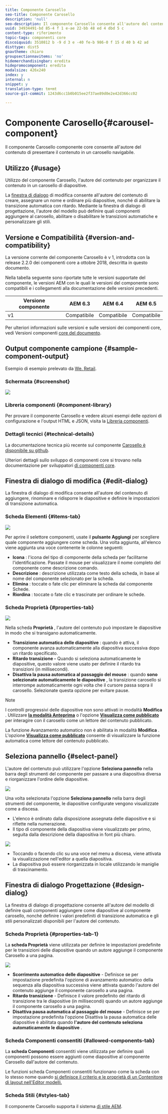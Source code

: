 ```yaml
---
title: Componente Carosello
seo-title: Componente Carosello
description: 'null'
seo-description: Il componente Carosello consente all'autore del contenuto di presentare il contenuto in un carosello rotante.
uuid: 34934491-bd 85-4 f 1 e-ae 22-bb 48 ed 4 dbd 5 c
content-type: riferimento
topic-tags: componenti core
discoiquuid: 3510812 b -9 d 3 e -40 fe-b 986-0 f 15 d 40 b 42 ad
disttype: dist5
gnavtheme: chiaro
groupsectionnavitems: 'no'
hidemerchandisingbar: eredita
hidepromocomponent: eredita
modalsize: 426x240
index: y
internal: n
snippet: y
translation-type: tm+mt
source-git-commit: 1243d6cc1b0b015ee2f37ae89d0e2e42d366cc02

---
```



# Componente Carosello{#carousel-component}

Il componente Carosello componente core consente all&#39;autore del contenuto di presentare il contenuto in un carosello navigabile.

## Utilizzo {#usage}

Utilizzo del componente Carosello, l&#39;autore del contenuto per organizzare il contenuto in un carosello di diapositive.

La [finestra di dialogo](#edit-dialog) di modifica consente all&#39;autore del contenuto di creare, assegnare un nome e ordinare più diapositive, nonché di abilitare la transizione automatica con ritardo. Mediante la finestra di dialogo [](#design-dialog)di progettazione, l&#39;autore del modello può definire quali componenti aggiungere al carosello, abilitare o disabilitare le transizioni automatiche e personalizzare gli stili.

## Versione e Compatibilità {#version-and-compatibility}

La versione corrente del componente Carosello è v 1, introdotta con la release 2.2.0 dei componenti core a ottobre 2018, descritta in questo documento.

Nella tabella seguente sono riportate tutte le versioni supportate del componente, le versioni AEM con le quali le versioni del componente sono compatibili e i collegamenti alla documentazione delle versioni precedenti.

| Versione componente | AEM 6.3 | AEM 6.4 | AEM 6.5 |
|--- |--- |--- |--- |
| v1 | Compatibile | Compatibile | Compatibile |

Per ulteriori informazioni sulle versioni e sulle versioni dei componenti core, vedi Versioni componenti [core del documento](versions.md).

## Output componente campione {#sample-component-output}

Esempio di esempio prelevato da [We. Retail](https://helpx.adobe.com/experience-manager/6-5/sites/developing/using/we-retail.html).

### Schermata {#screenshot}

![](assets/screenshot_2018-11-28at140433.png)

### Libreria componenti {#component-library}

Per provare il componente Carosello e vedere alcuni esempi delle opzioni di configurazione e l&#39;output HTML e JSON, visita la [Libreria componenti](http://opensource.adobe.com/aem-core-wcm-components/library/carousel.html).

### Dettagli tecnici {#technical-details}

La documentazione tecnica più recente sul componente [Carosello è disponibile su github](https://github.com/adobe/aem-core-wcm-components/blob/master/content/src/content/jcr_root/apps/core/wcm/components/carousel/v1/carousel).

Ulteriori dettagli sullo sviluppo di componenti core si trovano nella documentazione per sviluppatori [di componenti core](developing.md).

## Finestra di dialogo di modifica {#edit-dialog}

La finestra di dialogo di modifica consente all&#39;autore del contenuto di aggiungere, rinominare e ridisporre le diapositive e definire le impostazioni di transizione automatica.

### Scheda Elementi {#items-tab}

![](assets/screenshot_2018-10-12at102451.png)

Per aprire il selettore componenti, usate il **pulsante Aggiungi** per scegliere quale componente aggiungere come scheda. Una volta aggiunta, all&#39;elenco viene aggiunta una voce contenente le colonne seguenti:

* **Icona** : l&#39;icona del tipo di componente della scheda per facilitarne l&#39;identificazione. Passate il mouse per visualizzare il nome completo del componente come descrizione comando.
* **Descrizione** : descrizione utilizzata come testo della scheda, in base al nome del componente selezionato per la scheda.
* **Elimina** : toccate o fate clic per eliminare la scheda dal componente Schede.
* **Riordina** : toccate o fate clic e trascinate per ordinare le schede.

### Scheda Proprietà {#properties-tab}

![](assets/screenshot_2018-11-28at141054.png)

Nella scheda **Proprietà** , l&#39;autore del contenuto può impostare le diapositive in modo che si transigano automaticamente.

* **Transizione automatica delle diapositive** : quando è attiva, il componente avanza automaticamente alla diapositiva successiva dopo un ritardo specificato.
* **Ritardo transizione -** Quando si seleziona automaticamente le diapositive, questo valore viene usato per definire il ritardo tra transizioni (in millisecondi).
* **Disattiva la pausa automatica al passaggio del mouse** : quando **sono selezionate automaticamente le diapositive** , la transizione carosello si interrompe automaticamente ogni volta che il cursore passa sopra il carosello. Selezionate questa opzione per evitare pause.

>[!NOTE]
>
>I controlli progressivi delle diapositive non sono attivati in modalità **Modifica** . Utilizzare [**la modalità Anteprima**](https://helpx.adobe.com/experience-manager/6-5/sites/authoring/using/editing-content.html) o l&#39;opzione **[Visualizza come pubblicato](https://helpx.adobe.com/experience-manager/6-5/sites/authoring/using/editing-content.html)** per interagire con il carosello come un lettore del contenuto pubblicato.
>
>La funzione Avanzamento automatico non è abilitata in modalità **Modifica** . L&#39;opzione **[Visualizza come pubblicato](https://helpx.adobe.com/experience-manager/6-5/sites/authoring/using/editing-content.html)** consente di visualizzare la funzione automatica come lettore del contenuto pubblicato.

## Seleziona pannello {#select-panel}

L&#39;autore del contenuto può utilizzare l&#39;opzione **Seleziona pannello** nella barra degli strumenti del componente per passare a una diapositiva diversa e riorganizzare l&#39;ordine delle diapositive.

![](assets/screenshot_2018-10-11at165417.png)

Una volta selezionata l&#39;opzione **Seleziona pannello** nella barra degli strumenti del componente, le diapositive configurate vengono visualizzate come a discesa.

* L&#39;elenco è ordinato dalla disposizione assegnata delle diapositive e si riflette nella numerazione.
* Il tipo di componente della diapositiva viene visualizzato per primo, seguita dalla descrizione della diapositiva in font più chiaro.

![](assets/opera_snapshot_2018-11-28141537localhost.png)

* Toccando o facendo clic su una voce nel menu a discesa, viene attivata la visualizzazione nell&#39;editor a quella diapositiva.
* La diapositiva può essere riorganizzata in locale utilizzando le maniglie di trascinamento.

## Finestra di dialogo Progettazione {#design-dialog}

La finestra di dialogo di progettazione consente all&#39;autore del modello di definire quali componenti aggiungere come diapositive al componente carosello, nonché definire i valori predefiniti di transizione automatica e gli stili personalizzati disponibili per l&#39;autore del contenuto.

### Scheda Proprietà {#properties-tab-1}

La **scheda Proprietà** viene utilizzata per definire le impostazioni predefinite per le transizioni delle diapositive quando un autore aggiunge il componente Carosello a una pagina.

![](assets/screenshot_2018-11-28at141824.png)

* **Scorrimento automatico delle diapositive** - Definisce se per impostazione predefinita l&#39;opzione di avanzamento automatico della sequenza alla diapositiva successiva viene attivata quando l&#39;autore del contenuto aggiunge il componente carosello a una pagina.
* **Ritardo transizione** - Definisce il valore predefinito del ritardo di transizione tra le diapositive (in millisecondi) quando un autore aggiunge il componente carosello a una pagina.
* **Disattiva pausa automatica al passaggio del mouse** - Definisce se per impostazione predefinita l&#39;opzione Disattiva la pausa automatica delle diapositive è abilitata quando **l&#39;autore del contenuto seleziona automaticamente le diapositive** .

### Scheda Componenti consentiti {#allowed-components-tab}

La **scheda Componenti** consentiti viene utilizzata per definire quali componenti possono essere aggiunti come diapositive al componente Carosello dall&#39;autore del contenuto.

Le funzioni scheda Componenti consentiti funzionano come la scheda con lo stesso nome quando [si definisce il criterio e le proprietà di un Contenitore di layout nell&#39;Editor modelli.](https://helpx.adobe.com/experience-manager/6-5/sites/authoring/using/templates.html)

### Scheda Stili {#styles-tab}

Il componente Carosello supporta il sistema [di stile AEM](authoring.md#component-styling).